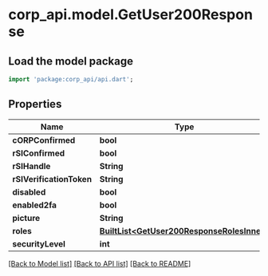 # corp_api.model.GetUser200Response

## Load the model package
```dart
import 'package:corp_api/api.dart';
```

## Properties
Name | Type | Description | Notes
------------ | ------------- | ------------- | -------------
**cORPConfirmed** | **bool** |  | [optional] 
**rSIConfirmed** | **bool** |  | [optional] 
**rSIHandle** | **String** |  | [optional] 
**rSIVerificationToken** | **String** |  | [optional] 
**disabled** | **bool** |  | [optional] 
**enabled2fa** | **bool** |  | [optional] 
**picture** | **String** |  | [optional] 
**roles** | [**BuiltList&lt;GetUser200ResponseRolesInner&gt;**](GetUser200ResponseRolesInner.md) |  | [optional] 
**securityLevel** | **int** |  | [optional] 

[[Back to Model list]](../README.md#documentation-for-models) [[Back to API list]](../README.md#documentation-for-api-endpoints) [[Back to README]](../README.md)


